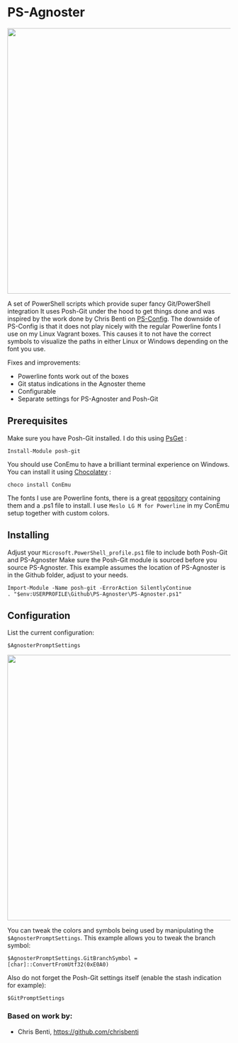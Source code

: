 PS-Agnoster
===========

<img src="http://herebedragons.io/wp-content/uploads/2016/03/PS-Agnoster.png" width="600">

A set of PowerShell scripts which provide super fancy Git/PowerShell integration
It uses Posh-Git under the hood to get things done and was inspired by the work done by Chris Benti on [PS-Config](https://github.com/chrisbenti/PS-Config).
The downside of PS-Config is that it does not play nicely with the regular Powerline fonts I use on my Linux Vagrant boxes.
This causes it to not have the correct symbols to visualize the paths in either Linux or Windows depending on the font you use.

Fixes and improvements:
* Powerline fonts work out of the boxes
* Git status indications in the Agnoster theme
* Configurable
* Separate settings for PS-Agnoster and Posh-Git

Prerequisites
-------------

Make sure you have Posh-Git installed. I do this using [PsGet](http://psget.net/) :

```
Install-Module posh-git
```

You should use ConEmu to have a brilliant terminal experience on Windows. You can install it using [Chocolatey](https://chocolatey.org/) :

```
choco install ConEmu
```

The fonts I use are Powerline fonts, there is a great [repository](https://github.com/powerline/fonts) containing them and a .ps1 file to install.
I use `Meslo LG M for Powerline` in my ConEmu setup together with custom colors.

Installing
----------

Adjust your `Microsoft.PowerShell_profile.ps1` file to include both Posh-Git and PS-Agnoster
Make sure the Posh-Git module is sourced before you source PS-Agnoster.
This example assumes the location of PS-Agnoster is in the Github folder, adjust to your needs.

```
Import-Module -Name posh-git -ErrorAction SilentlyContinue
. "$env:USERPROFILE\Github\PS-Agnoster\PS-Agnoster.ps1"
```

Configuration
-------------

List the current configuration:

````
$AgnosterPromptSettings
````

<img src="http://herebedragons.io/wp-content/uploads/2016/03/AgnosterPromptSettings.png" width="600">

You can tweak the colors and symbols being used by manipulating the `$AgnosterPromptSettings`.
This example allows you to tweak the branch symbol:

````
$AgnosterPromptSettings.GitBranchSymbol = [char]::ConvertFromUtf32(0xE0A0)
````

Also do not forget the Posh-Git settings itself (enable the stash indication for example):

````
$GitPromptSettings
````

### Based on work by:

 - Chris Benti, https://github.com/chrisbenti

